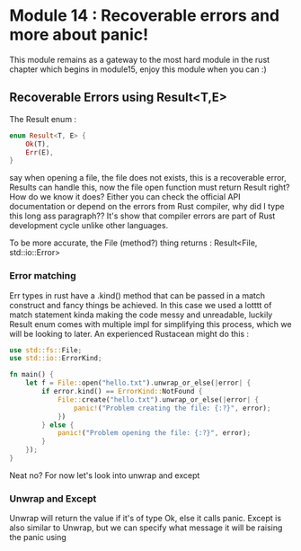 # Module 14 : Recoverable errors and more about panic! 

This module remains as a gateway to the most hard module in the rust chapter which begins in module15, enjoy this module when you can :) 

## Recoverable Errors using Result<T,E>

The Result enum : 
```rs
enum Result<T, E> {
    Ok(T),
    Err(E),
}
```
say when opening a file, the file does not exists, this is a recoverable error, Results can handle this, now the file open function must return Result right? How do we know it does? Either you can check the official API documentation or depend on the errors from Rust compiler, why did I type this long ass paragraph?? It's show that compiler errors are part of Rust development cycle unlike other languages.

To be more accurate, the File (method?) thing returns : Result<File, std::io::Error>

### Error matching 

Err types in rust have a .kind() method that can be passed in a match construct and fancy things be achieved.
In this case we used a lotttt of match statement kinda making the code messy and unreadable, luckily Result enum comes with multiple impl for simplifying this process, which we will be looking to later. An experienced Rustacean might do this : 
```rs
use std::fs::File;
use std::io::ErrorKind;

fn main() {
    let f = File::open("hello.txt").unwrap_or_else(|error| {
        if error.kind() == ErrorKind::NotFound {
            File::create("hello.txt").unwrap_or_else(|error| {
                panic!("Problem creating the file: {:?}", error);
            })
        } else {
            panic!("Problem opening the file: {:?}", error);
        }
    });
}
```
Neat no? For now let's look into unwrap and except 

### Unwrap and Except 

Unwrap will return the value if it's of type Ok, else it calls panic. Except is also similar to Unwrap, but we can specify what message it will be raising the panic using
